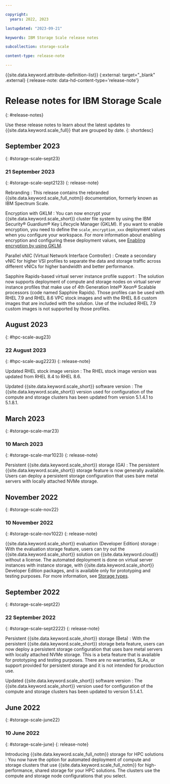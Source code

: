 ```yaml
---

copyright:
  years: 2022, 2023

lastupdated: "2023-09-21"

keywords: IBM Storage Scale release notes

subcollection: storage-scale

content-type: release-note

---
```


{{site.data.keyword.attribute-definition-list}}
{:external: target="_blank" .external}
{:release-note: data-hd-content-type='release-note'}

# Release notes for IBM Storage Scale
{: #release-notes}

Use these release notes to learn about the latest updates to {{site.data.keyword.scale_full}} that are grouped by date.
{: shortdesc}

## September 2023
{: #storage-scale-sept23}

### 21 September 2023
{: #storage-scale-sept2123}
{: release-note}

Rebranding
:   This release contains the rebranded {{site.data.keyword.scale_full_notm}} documentation, formerly known as IBM Spectrum Scale.

Encryption with GKLM
:   You can now encrypt your {{site.data.keyword.scale_short}} cluster file system by using the IBM Security® Guardium® Key Lifecycle Manager (GKLM). If you want to enable encryption, you need to define the `scale_encryption_xxx` deployment values when you configure your workspace. For more information about enabling encryption and configuring these deployment values, see [Enabling encryption by using GKLM](/docs/storage-scale?topic=storage-scale-enable-encryption).

Parallel vNIC (Virtual Network Interface Controller)
:   Create a secondary vNIC for higher VSI profiles to separate the data and storage traffic across different vNICs for higher bandwidth and better performance.

Sapphire Rapids-based virtual server instance profile support
:   The solution now supports deployment of compute and storage nodes on virtual server instance profiles that make use of 4th Generation Intel&reg; Xeon&reg; Scalable processors (code named Sapphire Rapids). Those profiles can be used with RHEL 7.9 and RHEL 8.6 VPC stock images and with the RHEL 8.6 custom images that are included with the solution. Use of the included RHEL 7.9 custom images is not supported by those profiles.

## August 2023
{: #hpc-scale-aug23}

### 22 August 2023
{: #hpc-scale-aug2223}
{: release-note}

Updated RHEL stock image version
:   The RHEL stock image version was updated from RHEL 8.4 to RHEL 8.6.

Updated {{site.data.keyword.scale_short}} software version
:   The {{site.data.keyword.scale_short}} version used for configuration of the compute and storage clusters has been updated from version 5.1.4.1 to 5.1.8.1.

## March 2023
{: #storage-scale-mar23}

### 10 March 2023
{: #storage-scale-mar1023}
{: release-note}

Persistent {{site.data.keyword.scale_short}} storage (GA)
:   The persistent {{site.data.keyword.scale_short}} storage feature is now generally available. Users can deploy a persistent storage configuration that uses bare metal servers with locally attached NVMe storage.

## November 2022
{: #storage-scale-nov22}

### 10 November 2022
{: #storage-scale-nov1022}
{: release-note}

{{site.data.keyword.scale_short}} evaluation (Developer Edition) storage
:   With the evaluation storage feature, users can try out the {{site.data.keyword.scale_short}} solution on {{site.data.keyword.cloud}} without a license. The automated deployment is done on virtual server instances with instance storage, with {{site.data.keyword.scale_short}} Developer Edition packages, and is available only for prototyping and testing purposes. For more information, see [Storage types](/docs/storage-scale?topic=storage-scale-storage-types).

## September 2022
{: #storage-scale-sept22}

### 22 September 2022
{: #storage-scale-sept2222}
{: release-note}

Persistent {{site.data.keyword.scale_short}} storage (Beta)
:   With the persistent {{site.data.keyword.scale_short}} storage beta feature, users can now deploy a persistent storage configuration that uses bare metal servers with locally attached NVMe storage. This is a beta feature that is available for prototyping and testing purposes. There are no warranties, SLAs, or support provided for persistent storage and it is not intended for production use.

Updated {{site.data.keyword.scale_short}} software version
:   The {{site.data.keyword.scale_short}} version used for configuration of the compute and storage clusters has been updated to version 5.1.4.1.

## June 2022
{: #storage-scale-june22}

### 10 June 2022
{: #storage-scale-june}
{: release-note}

Introducing {{site.data.keyword.scale_full_notm}} storage for HPC solutions
:   You now have the option for automated deployment of compute and storage clusters that use {{site.data.keyword.scale_full_notm}} for high-performance, shared storage for your HPC solutions. The clusters use the compute and storage node configurations that you select.

